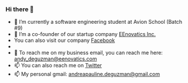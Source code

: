 ### Hi there 👋

- 🔭 I’m currently a software engineering student at Avion School (Batch #9)
- 🌱 I’m a co-founder of our startup company [EEnovatics Inc.](http://eenovatics.com/)
-    You can also visit our company [Facebook](https://www.facebook.com/EEnovatics)
-     
- 💬 To reach me on my business email, you can reach me here: andy_deguzman@eenovatics.com
- 📫 You can also reach me on  [Twitter](https://twitter.com/itsmumbleee)
- 📫 My personal gmail: andreapauline.deguzman@gmail.com

